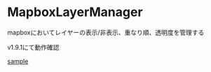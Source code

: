 # MapboxLayerManager
mapboxにおいてレイヤーの表示/非表示、重なり順、透明度を管理する

v1.9.1にて動作確認

[sample](https://yonda-yonda.github.io/mapbox-layer-manager/sample/index.html)
